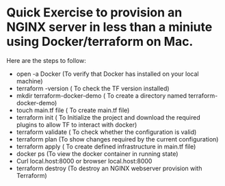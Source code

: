 # Quick Exercise to provision an NGINX server in less than a miniute using Docker/terraform on Mac. 
 Here are the steps to follow:
 - open -a Docker (To verify that Docker has installed on your local machine)
 - terraform -version ( To check the TF version installed)
 - mkdir terraform-docker-demo ( To create a directory named terraform-docker-demo)
 - touch main.tf file ( To create main.tf file)
 - terraform init ( To Initialize the project and download the required plugins to allow TF to interact with docker)
 - terraform validate ( To check whether the configuration is valid)
 - terraform plan (To show changes required by the current configuration)
 - terraform apply ( To create defined infrastructure in main.tf file)
 - docker ps (To view the docker container in running state)
 - Curl local.host:8000 or browser local.host:8000
 - terraform destroy (To destroy an NGINX webserver provision with Terraform)
